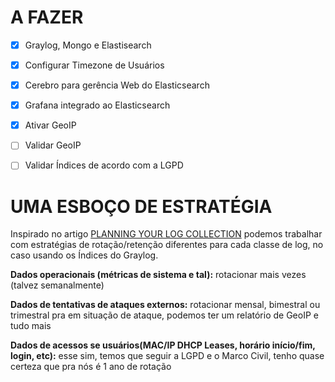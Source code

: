 # A FAZER
- [x] Graylog, Mongo e Elastisearch
- [x] Configurar Timezone de Usuários
- [x] Cerebro para gerência Web do Elasticsearch
- [x] Grafana integrado ao Elasticsearch
- [x] Ativar GeoIP
- [ ] Validar GeoIP
- [ ] Validar Índices de acordo com a LGPD


# UMA ESBOÇO DE ESTRATÉGIA


Inspirado no artigo [PLANNING YOUR LOG COLLECTION](https://docs.graylog.org/v1/docs/planning) podemos trabalhar com estratégias de rotação/retenção diferentes para cada classe de log, no caso usando os Índices do Graylog.

**Dados operacionais (métricas de sistema e tal):** rotacionar mais vezes (talvez semanalmente)

**Dados de tentativas de ataques externos:** rotacionar mensal, bimestral ou trimestral pra em situação de ataque, podemos ter um relatório de GeoIP e tudo mais

**Dados de  acessos se usuários(MAC/IP DHCP Leases, horário início/fim, login, etc):** esse sim, temos que seguir a LGPD e o Marco Civil, tenho quase certeza que pra nós é 1 ano de rotação